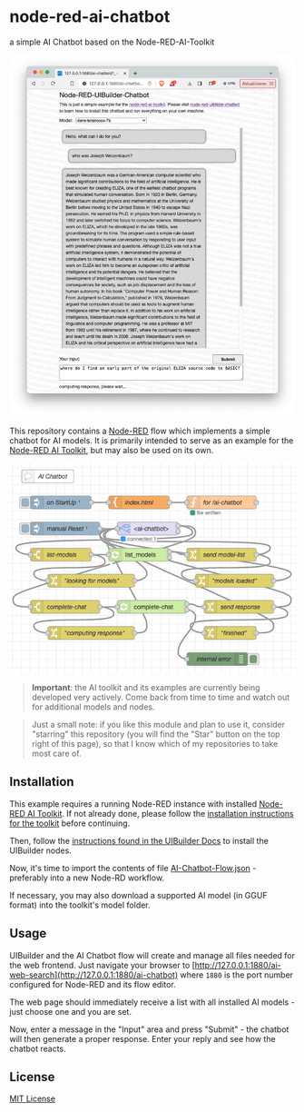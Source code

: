 # node-red-ai-chatbot #

a simple AI Chatbot based on the Node-RED-AI-Toolkit

![AI Chatbot Screenhot](AI-Chatbot-Screenshot.png)

This repository contains a [Node-RED](https://nodered.org/) flow which implements a simple chatbot for AI models. It is primarily intended to serve as an example for the [Node-RED AI Toolkit](https://github.com/rozek/node-red-ai-toolkit), but may also be used on its own.

![AI Chatbot Flow](AI-Chatbot-Flow.png)

> **Important**: the AI toolkit and its examples are currently being developed very actively. Come back from time to time and watch out for additional models and nodes. 

> Just a small note: if you like this module and plan to use it, consider "starring" this repository (you will find the "Star" button on the top right of this page), so that I know which of my repositories to take most care of.

## Installation ##

This example requires a running Node-RED instance with installed [Node-RED AI Toolkit](https://github.com/rozek/node-red-ai-toolkit). If not already done, please follow the [installation instructions for the toolkit](https://github.com/rozek/node-red-ai-toolkit#installation) before continuing.

Then, follow the [instructions found in the UIBuilder Docs](https://totallyinformation.github.io/node-red-contrib-uibuilder/#/walkthrough1?id=how-to-get-started-4-steps-to-a-data-driven-web-app) to install the UIBuilder nodes.

Now, it's time to import the contents of file [AI-Chatbot-Flow.json](https://raw.githubusercontent.com/rozek/node-red-ai-chatbot/master/AI-Chatbot-Flow.json) - preferably into a new Node-RD workflow.

If necessary, you may also download a supported AI model (in GGUF format) into the toolkit's model folder.

## Usage ##

UIBuilder and the AI Chatbot flow will create and manage all files needed for the web frontend. Just navigate your browser to [http://127.0.0.1:1880/ai-web-search](http://127.0.0.1:1880/ai-chatbot) where `1880` is the port number configured for Node-RED and its flow editor.

The web page should immediately receive a list with all installed AI models - just choose one and you are set.

Now, enter a message in the "Input" area and press "Submit" - the chatbot will then generate a proper response. Enter your reply and see how the chatbot reacts.

## License ##

[MIT License](LICENSE.md)
